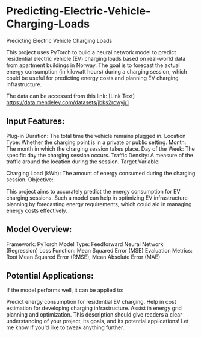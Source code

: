 # Predicting-Electric-Vehicle-Charging-Loads

Predicting Electric Vehicle Charging Loads

This project uses PyTorch to build a neural network model to predict residential electric vehicle (EV) charging loads based on real-world data from apartment buildings in Norway. The goal is to forecast the actual energy consumption (in kilowatt hours) during a charging session, which could be useful for predicting energy costs and planning EV charging infrastructure.

The data can be accessed from this link: [Link Text] https://data.mendeley.com/datasets/jbks2rcwyj/1

## Input Features:

Plug-in Duration: The total time the vehicle remains plugged in.
Location Type: Whether the charging point is in a private or public setting.
Month: The month in which the charging session takes place.
Day of the Week: The specific day the charging session occurs.
Traffic Density: A measure of the traffic around the location during the session.
Target Variable:

Charging Load (kWh): The amount of energy consumed during the charging session.
Objective:

This project aims to accurately predict the energy consumption for EV charging sessions. Such a model can help in optimizing EV infrastructure planning by forecasting energy requirements, which could aid in managing energy costs effectively.

## Model Overview:

Framework: PyTorch
Model Type: Feedforward Neural Network (Regression)
Loss Function: Mean Squared Error (MSE)
Evaluation Metrics: Root Mean Squared Error (RMSE), Mean Absolute Error (MAE)

## Potential Applications:

If the model performs well, it can be applied to:

Predict energy consumption for residential EV charging.
Help in cost estimation for developing charging infrastructure.
Assist in energy grid planning and optimization.
This description should give readers a clear understanding of your project, its goals, and its potential applications! Let me know if you'd like to tweak anything further.
